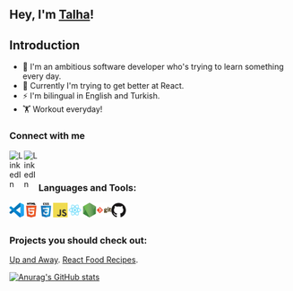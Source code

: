 
## Hey, I'm <a href="https://www.linkedin.com/in/mtalha-aydin/" target="_blank">Talha</a>!

## Introduction
- 🧬 I'm an ambitious software developer who's trying to learn something every day.
- 💎 Currently I'm trying to get better at React.
- ⚡ I'm bilingual in English and Turkish.
- 🏋️ Workout everyday!


### Connect with me
[<img align="left" alt="LinkedIn" width="26px" src="https://image.similarpng.com/very-thumbnail/2020/07/Linkedin-logo-on-transparent-Background-PNG-.png" />]( https://www.linkedin.com/in/mtalha-aydin/)
[<img align="left" alt="LinkedIn" width="26px" src="https://www.freepnglogos.com/uploads/logo-outlook/transparent-outlook-icon-2.png" />](mailto:mt.aydin@outlook.com)


<br>
<br>

### Languages and Tools:
<img align="left" alt="Visual Studio Code" width="26px" src="https://raw.githubusercontent.com/github/explore/80688e429a7d4ef2fca1e82350fe8e3517d3494d/topics/visual-studio-code/visual-studio-code.png" />
<a href="https://www.w3.org/html/" target="_blank"><img align="left" alt="HTML5" width="26px" src="https://raw.githubusercontent.com/github/explore/80688e429a7d4ef2fca1e82350fe8e3517d3494d/topics/html/html.png" /></a>
<a href="https://www.w3schools.com/css/" target="_blank"><img align="left" alt="CSS3" width="26px" src="https://raw.githubusercontent.com/github/explore/80688e429a7d4ef2fca1e82350fe8e3517d3494d/topics/css/css.png" /></a>
<img align="left" alt="JavaScript" width="26px" src="https://raw.githubusercontent.com/github/explore/80688e429a7d4ef2fca1e82350fe8e3517d3494d/topics/javascript/javascript.png" />
<img align="left" alt="React" width="26px" src="https://raw.githubusercontent.com/github/explore/80688e429a7d4ef2fca1e82350fe8e3517d3494d/topics/react/react.png" />
<img align="left" alt="Node.js" width="26px" src="https://raw.githubusercontent.com/github/explore/80688e429a7d4ef2fca1e82350fe8e3517d3494d/topics/nodejs/nodejs.png" />
<img align="left" alt="Git" width="26px" src="https://raw.githubusercontent.com/github/explore/80688e429a7d4ef2fca1e82350fe8e3517d3494d/topics/git/git.png" />
<img align="left" alt="GitHub" width="26px" src="https://raw.githubusercontent.com/github/explore/78df643247d429f6cc873026c0622819ad797942/topics/github/github.png" />

<br/>
<br>

### Projects you should check out:
[Up and Away](https://github.com/talhaydin/upandaway).
[React Food Recipes](https://github.com/talhaydin/foodrecipes_react).


[![Anurag's GitHub stats](https://github-readme-stats.vercel.app/api?username=talhaydin)](https://github.com/anuraghazra/github-readme-stats)


